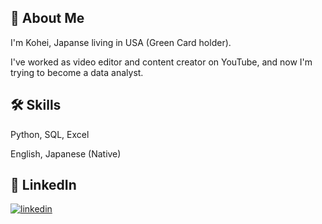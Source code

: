 
## 🚀 About Me
I'm Kohei, Japanse living in USA (Green Card holder). 

I've worked as video editor and content creator on YouTube, and now I'm trying to become a data analyst.
## 🛠 Skills
Python, SQL, Excel

English, Japanese (Native)


## 🔗 LinkedIn
[![linkedin](https://img.shields.io/badge/linkedin-0A66C2?style=for-the-badge&logo=linkedin&logoColor=white)](https://www.linkedin.com/in/kohei-kurano-1b5993240/)


